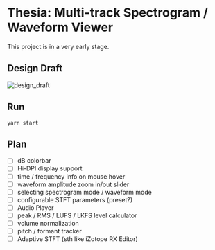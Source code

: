 # Thesia: Multi-track Spectrogram / Waveform Viewer

This project is in a very early stage.

## Design Draft

![design_draft](https://user-images.githubusercontent.com/61383377/102886103-d806b200-4497-11eb-91b2-2e752df089e5.png)

## Run

```
yarn start
```

## Plan

- [ ] dB colorbar
- [ ] Hi-DPI display support
- [ ] time / frequency info on mouse hover
- [ ] waveform amplitude zoom in/out slider
- [ ] selecting spectrogram mode / waveform mode
- [ ] configurable STFT parameters (preset?)
- [ ] Audio Player
- [ ] peak / RMS / LUFS / LKFS level calculator
- [ ] volume normalization
- [ ] pitch / formant tracker
- [ ] Adaptive STFT (sth like iZotope RX Editor)
